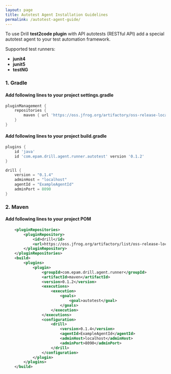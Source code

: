 ```yaml
---
layout: page
title: Autotest Agent Installation Guidelines
permalink: /autotest-agent-guide/
---
```


To use Drill **test2code plugin** with API autotests (RESTful API) 
add a special autotest agent to your test automation framework.

Supported test runners:
* **junit4**
* **junit5**
* **testNG**

### 1. Gradle
#### Add following lines to your project **settings.gradle**
```groovy
pluginManagement {
    repositories {
        maven { url 'https://oss.jfrog.org/artifactory/oss-release-local' }
    }
}
```
#### Add following lines to your project **build.gradle**
```groovy
plugins {
    id 'java'
    id 'com.epam.drill.agent.runner.autotest' version '0.1.2'
}
```
```groovy
drill {
    version = "0.1.4"
    adminHost = "localhost"
    agentId = "ExampleAgentId"
    adminPort = 8090
}
```

### 2. Maven
#### Add following lines to your project **POM**
```xml
    <pluginRepositories>
        <pluginRepository>
            <id>drill</id>
            <url>https://oss.jfrog.org/artifactory/list/oss-release-local</url>
        </pluginRepository>
    </pluginRepositories>
    <build>
        <plugins>
            <plugin>
                <groupId>com.epam.drill.agent.runner</groupId>
                <artifactId>maven</artifactId>
                <version>0.1.2</version>
                <executions>
                    <execution>
                        <goals>
                            <goal>autotest</goal>
                        </goals>
                    </execution>
                </executions>
                <configuration>
                    <drill>
                        <version>0.1.4</version>
                        <agentId>ExampleAgentId</agentId>
                        <adminHost>localhost</adminHost>
                        <adminPort>8090</adminPort>
                    </drill>
                </configuration>
            </plugin>
        </plugins>
    </build>
```
